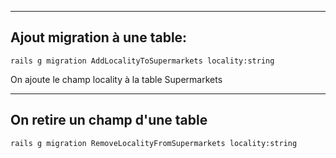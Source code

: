 -----------------------------
Ajout migration à une table:
------------------------------

```
rails g migration AddLocalityToSupermarkets locality:string
```

On ajoute le champ locality à la table Supermarkets

-----------------------------------
On retire un champ d'une table
-----------------------------------

```
rails g migration RemoveLocalityFromSupermarkets locality:string
```


